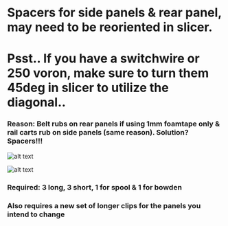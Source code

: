 <h1> Spacers for side panels & rear panel, may need to be reoriented in slicer.</h1>
<h1> Psst.. If you have a switchwire or 250 voron, make sure to turn them 45deg in slicer to utilize the diagonal..</h1>
<h3> Reason: Belt rubs on rear panels if using 1mm foamtape only & rail carts rub on side panels (same reason). Solution? Spacers!!! </h3>

![alt text](https://i.imgur.com/o7Ogdo5.png)

![alt text](https://i.imgur.com/gMYDc8C.png)

<h3> Required: 3 long, 3 short, 1 for spool & 1 for bowden 
<h3> Also requires a new set of longer clips for the panels you intend to change </h3>
